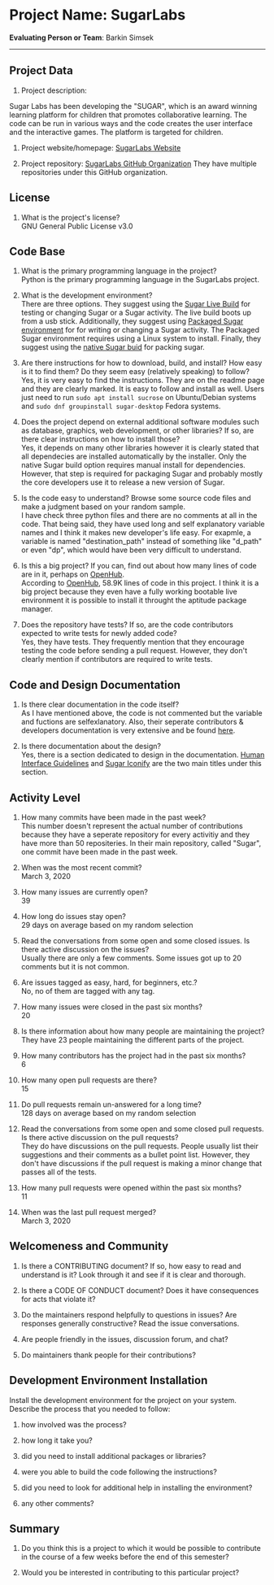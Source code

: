 # Project Name:  SugarLabs   



**Evaluating Person or Team**:
Barkin Simsek

---

## Project Data

1. Project description: <br>
<!--
What is the purpose of this project? What does the code do? What type of users
does it have?
-->
Sugar Labs has been developing the "SUGAR", which is an award winning learning platform for children that promotes collaborative learning. The code can be run in various ways and the code creates the user interface and the interactive games. The platform is targeted for children.



1. Project website/homepage: [SugarLabs Website](https://sugarlabs.org/)

1. Project repository: [SugarLabs GitHub Organization](https://github.com/sugarlabs) They have multiple repositories under this GitHub organization.



## License

1. What is the project's license? <br>
GNU General Public License v3.0


## Code Base


1. What is the primary programming language in the project? <br>
Python is the primary programming language in the SugarLabs project.


1. What is the development environment? <br>
There are three options. They suggest using the [Sugar Live Build](https://github.com/sugarlabs/sugar/blob/master/docs/development-environment.md#sugar-live-build) for testing or changing Sugar or a Sugar activity. The live build boots up from a usb stick. Additionally, they suggest using [Packaged Sugar environment](https://github.com/sugarlabs/sugar/blob/master/docs/development-environment.md#packaged-sugar) for for writing or changing a Sugar activity. The Packaged Sugar environment requires using a Linux system to install. Finally, they suggest using the [native Sugar buid](https://github.com/sugarlabs/sugar/blob/master/docs/development-environment.md#native-sugar) for packing sugar.


1. Are there instructions for how to download, build, and install? How easy is it
to find them? Do they seem easy (relatively speaking) to follow? <br>
Yes, it is very easy to find the instructions. They are on the readme page and they are clearly marked. It is easy to follow and install as well. Users just need to run ```sudo apt install sucrose``` on Ubuntu/Debian systems and ```sudo dnf groupinstall sugar-desktop``` Fedora systems.


1. Does the project depend on external additional software modules such as
database,  graphics, web development, or other libraries? If so, are there clear instructions on how to install those? <br>
Yes, it depends on many other libraries however it is clearly stated that all dependecies are installed automatically by the installer. Only the native Sugar build option requires manual install for dependencies. However, that step is required for packaging Sugar and probably mostly the core developers use it to release a new version of Sugar.


1. Is the code easy to understand? Browse some source code files and make
a judgment based on your random sample. <br>
I have check three python files and there are no comments at all in the code. That being said, they have used long and self explanatory variable names and I think it makes new developer's life easy. For exapmle, a variable is named "destination_path" instead of something like "d_path" or even "dp", which would have been very difficult to understand.


1. Is this a big project? If you can, find out about how many lines of code
are in it, perhaps on [OpenHub](https://www.openhub.net/). <br>
According to [OpenHub](https://www.openhub.net/p?ref=homepage&query=sugar), 58.9K lines of code in this project. I think it is a big project because they even have a fully working bootable live environment it is possible to install it throught the aptitude package manager.

1. Does the repository have tests? If so, are the code contributors expected to write tests for newly added code? <br>
Yes, they have tests. They frequently mention that they encourage testing the code before sending a pull request. However, they don't clearly mention if contributors are required to write tests.


## Code and Design Documentation
1. Is there clear documentation in the code itself? <br>
As I have mentioned above, the code is not commented but the variable and fuctions are selfexlanatory. Also, their seperate contributors & developers documentation is very extensive and be found [here](https://github.com/sugarlabs/sugar-docs).

1. Is there documentation about the design?  <br>
Yes, there is a section dedicated to design in the documentation. [Human Interface Guidelines](https://github.com/sugarlabs/sugar-docs/blob/master/src/HIG.md) and [Sugar Iconify](https://github.com/sugarlabs/sugar-docs/blob/master/src/sugar-iconify.md) are the two main titles under this section.

## Activity Level


1. How many commits have been made in the past week? <br>
This number doesn't represent the actual number of contributions because they have a seperate repository for every activitiy and they have more than 50 repositeries. In their main repository, called "Sugar", one commit have been made in the past week.

1. When was the most recent commit? <br>
March 3, 2020

1. How many issues are currently open? <br>
39

1. How long do issues stay open? <br>
29 days on average based on my random selection

1. Read the conversations from some open and some closed issues. Is there active discussion on the issues? <br>
Usually there are only a few comments. Some issues got up to 20 comments but it is not common.

1. Are issues tagged as easy, hard, for beginners, etc.? <br>
No, no of them are tagged with any tag.

1. How many issues were closed in the past six months? <br>
20

1. Is there information about how many people are maintaining the project? <br>
They have 23 people maintaining the different parts of the project.

1. How many contributors has the project had in the past six months? <br>
6

1. How many open pull requests are there? <br>
15

1. Do pull requests remain un-answered for a long time? <br>
128 days on average based on my random selection

1. Read the conversations from some open and some closed pull requests.  Is there active discussion on the pull requests? <br>
They do have discussions on the pull requests. People usually list their suggestions and their comments as a bullet point list. However, they don't have discussions if the pull request is making a minor change that passes all of the tests.

1. How many pull requests were opened within the past six months? <br>
11

1. When was the last  pull request  merged? <br>
March 3, 2020

## Welcomeness and Community

1. Is there a CONTRIBUTING document? If so, how easy to read and understand is it?
Look through it and see if it is clear and thorough. <br>

1. Is there a CODE OF CONDUCT document? Does it have consequences for acts that
violate it? <br>

1. Do the maintainers respond helpfully to questions in issues?
Are responses generally constructive? Read the issue conversations. <br>

1. Are people friendly in the issues, discussion forum, and chat? <br>

1. Do maintainers thank people for their contributions? <br>


## Development Environment Installation

Install the development environment for the project on your system.
Describe the process that you needed to follow:

1. how involved was the process? <br>

1. how long it take you? <br>

1. did you need to install additional packages or libraries? <br>

1. were you able to build the code following the instructions? <br>

1. did you need to look for additional help in installing the environment? <br>

1. any other comments? <br>




## Summary
1. Do you think  this is a project to which it would be possible to contribute
in the course of a few weeks before the end of this semester? <br>
	<!--
	Explain your position. Do NOT simply say 'yes or 'no'.
	-->

1. Would you be interested in contributing to this particular project? <br>
	<!--
	Explain why you would or would not be interested in contributing to this project. Do NOT simply say 'yes or 'no'.
	-->
